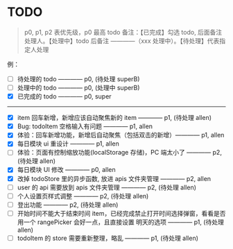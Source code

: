 # TODO

> p0, p1, p2 表优先级，p0 最高
> todo 备注：【已完成】勾选 todo, 后面备注处理人。【处理中】todo 后备注 ————（xxx 处理中）。【待处理】代表指定人处理

例：

- [ ] 待处理的 todo ———— p0, (待处理 superB)
- [ ] 处理中的 todo ———— p0, (处理中 superB)
- [x] 已完成的 todo ———— p0, super

---

- [x] item 回车新增，新增应该自动聚焦新的 item ———— p1, (待处理 allen)
- [x] Bug: todoItem 空格输入有问题 ———— p1, allen
- [x] 体验：回车新增功能，新增后自动聚焦（包括双击的新增）———— p1, allen
- [x] 每日模块 ui 重设计 ———— p1, allen
- [ ] 体验：页面有控制缩放功能(localStorage 存储)，PC 端太小了 ———— p2, (待处理 allen)
- [x] 每日模块 UI 修改 ———— p0, allen
- [x] 改掉 todoStore 里的异步函数, 放进 apis 文件夹管理 ———— p2, allen
- [ ] user 的 api 需要放到 apis 文件夹管理 ———— p2, (待处理 allen)
- [ ] 个人设置页样式调整 ———— p2, (待处理 allen)
- [ ] 登出功能 ———— p2, (待处理 allen)
- [ ] 开始时间不能大于结束时间 item，已经完成禁止打开时间选择弹窗，看看是否用一个 rangePicker 会好一点，且直接设置 明天的选项 ———— p1, (待处理 allen)
- [ ] todoItem 的 store 需要重新整理，略乱 ———— p1, (待处理 allen)
